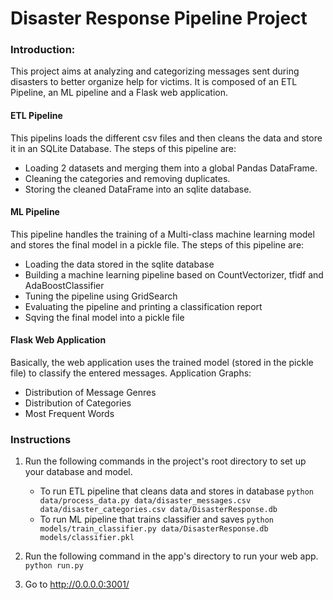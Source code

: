 # Disaster Response Pipeline Project

### Introduction:

This project aims at analyzing and categorizing messages sent during disasters to better organize help for victims. It is composed of an ETL Pipeline, an ML pipeline and a Flask web application.

#### ETL Pipeline
This pipelins loads the different csv files and then cleans the data and store it in an SQLite Database. The steps of this pipeline are:
* Loading 2 datasets and merging them into a global Pandas DataFrame.
* Cleaning the categories and removing duplicates.
* Storing the cleaned DataFrame into an sqlite database.

#### ML Pipeline
This pipeline handles the training of a Multi-class machine learning model and stores the final model in a pickle file.
The steps of this pipeline are:
* Loading the data stored in the sqlite database
* Building a machine learning pipeline based on CountVectorizer, tfidf and AdaBoostClassifier
* Tuning the pipeline using GridSearch
* Evaluating the pipeline and printing a classification report
* Sqving the final model into a pickle file

#### Flask Web Application
Basically, the web application uses the trained model (stored in the pickle file) to classify the entered messages.
Application Graphs:
- Distribution of Message Genres
- Distribution of Categories
- Most Frequent Words

### Instructions
1. Run the following commands in the project's root directory to set up your database and model.

    - To run ETL pipeline that cleans data and stores in database
        `python data/process_data.py data/disaster_messages.csv data/disaster_categories.csv data/DisasterResponse.db`
    - To run ML pipeline that trains classifier and saves
        `python models/train_classifier.py data/DisasterResponse.db models/classifier.pkl`

2. Run the following command in the app's directory to run your web app.
    `python run.py`

3. Go to http://0.0.0.0:3001/
